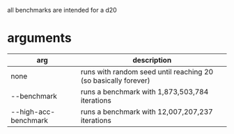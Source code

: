 all benchmarks are intended for a d20
# arguments
|arg|description|
|--|--|
|none|runs with random seed until reaching 20 (so basically forever)|
|--benchmark|runs a benchmark with 1,873,503,784 iterations|
|--high-acc-benchmark|runs a benchmark with 12,007,207,237 iterations|